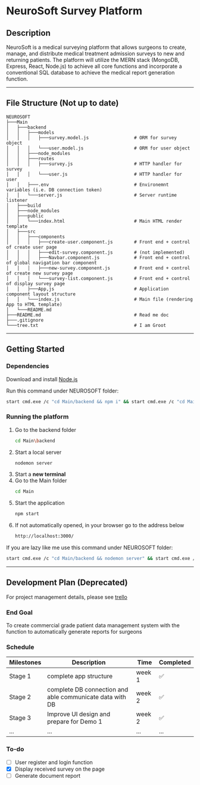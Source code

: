 # NeuroSoft Survey Platform 

## Description
NeuroSoft is a medical surveying platform that allows surgeons to create, manage, and distribute medical treatment admission surveys to new and returning patients. The platform will utilize the MERN stack (MongoDB, Express, React, Node.js) to achieve all core functions and incorporate a conventional SQL database to achieve the medical report generation function. 

---
## File Structure (Not up to date)
```
NEUROSOFT
├───Main
│   ├───backend
│   │   ├───models
│   │   │   ├───survey.model.js                 # ORM for survey object
│   │   │   └───user.model.js                   # ORM for user object
│   │   ├───node_modules
│   │   ├───routes
│   │   │   ├───survey.js                       # HTTP handler for survey
│   │   │   └───user.js                         # HTTP handler for user
│   │   ├───.env                                # Environemnt variables (i.e. DB connection token)
│   │   └───server.js                           # Server runtime listener 
│   ├───build
│   ├───node_modules
│   ├───public
│   │   └───index.html                          # Main HTML render template
│   ├───src
│   │   ├───components
│   │   │   ├───create-user.component.js        # Front end + control of create user page
│   │   │   ├───edit-survey.component.js        # (not implemented)
│   │   │   ├───Navbar.component.js             # Front end + control of global navigation bar component
│   │   │   ├───new-survey.component.js         # Front end + control of create new survey page
│   │   │   └───survey-list.component.js        # Front end + control of display survey page
│   │   ├───App,js                              # Application component layout structure 
│   │   └───index.js                            # Main file (rendering App to HTML template)
│   └───README.md
├───README.md                                   # Read me doc
├───.gitignore
└───tree.txt                                    # I am Groot
```
---
## Getting Started

### Dependencies

Download and install [Node.js](https://nodejs.org/)

Run this command under NEUROSOFT folder: 
```bash
start cmd.exe /c "cd Main/backend && npm i" && start cmd.exe /c "cd Main && npm i"
```

### Running the platform 

1. Go to the backend folder
    ```bash
    cd Main\backend
    ```
2. Start a local server 
    ```bash
    nodemon server
    ```
3. Start a **new terminal**
4. Go to the Main folder
    ```bash
    cd Main
    ```
5. Start the application 
    ```bash
    npm start
    ```
6. If not automatically opened, in your browser go to the address below 
    ```HTML
    http://localhost:3000/
    ```
If you are lazy like me use this command under NEUROSOFT folder: 
```bash
start cmd.exe /c "cd Main/backend && nodemon server" && start cmd.exe /c "cd Main && npm start"
```

---
## Development Plan (Deprecated)
For project management details, please see [trello](https://trello.com/nuerosoftware/home)

### End Goal

To create commercial grade patient data management system with the function to automatically generate reports for surgeons 

### Schedule 

<center>

Milestones | Description | Time | Completed 
-----------|-------------|------|----------
Stage 1 | complete app structure | week 1 | ✅
Stage 2 | complete DB connection and able communicate data with DB | week 2 | ✅
Stage 3 | Improve UI design and prepare for Demo 1 | week 2 | ✅
... | ... | ... | ... 


</center>

### To-do
- [ ] User register and login function 
- [x] Display received survey on the page 
- [ ] Generate document report